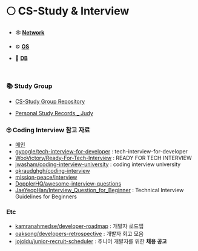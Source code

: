# 🌕 CS-Study & Interview

- 🕸 [**Network**](https://github.com/SoobinJung1013/cs-study/tree/main/Network)

- ⚙️ [**OS**](https://github.com/SoobinJung1013/cs-study/tree/main/OS)

- 🧳 [**DB**](https://github.com/SoobinJung1013/cs-study/tree/main/DB)

<br/>

### 📚 Study Group

- [CS-Study Group Repository](https://github.com/EunjiShin/CS-study)

- [Personal Study Records \_ Judy](https://github.com/SoobinJung1013/cs-study)

### 🙄 Coding Interview 참고 자료

- [메인](https://github.com/Songwonseok/CS-Study)
- [gyoogle/tech-interview-for-developer](https://github.com/gyoogle/tech-interview-for-developer) : tech-interview-for-developer
- [WooVictory/Ready-For-Tech-Interview](https://github.com/WooVictory/Ready-For-Tech-Interview) : READY FOR TECH INTERVIEW
- [jwasham/coding-interview-university](https://github.com/jwasham/coding-interview-university) : coding interview university
- [qkraudghgh/coding-interview](https://github.com/qkraudghgh/coding-interview)
- [mission-peace/interview](https://github.com/mission-peace/interview)
- [DopplerHQ/awesome-interview-questions](https://github.com/DopplerHQ/awesome-interview-questions)
- [JaeYeopHan/Interview_Question_for_Beginner](https://github.com/JaeYeopHan/Interview_Question_for_Beginner) : Technical Interview Guidelines for Beginners

### Etc

- [kamranahmedse/developer-roadmap](https://github.com/kamranahmedse/developer-roadmap) : 개발자 로드맵
- [oaksong/developers-retrospective](https://github.com/oaksong/developers-retrospective) : 개발자 회고 모음
- [jojoldu/junior-recruit-scheduler](https://github.com/jojoldu/junior-recruit-scheduler) : 주니어 개발자를 위한 **채용 공고**
